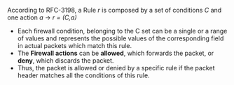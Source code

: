 
According to RFC-3198, a Rule *r* is composed by a set of conditions *C* and one action *a*  -> *r = (C,a)* 

- Each firewall condition, belonging to the C set can be a single or a range of values and represents the possible values of the corresponding field in actual packets which match this rule.
- The **Firewall actions** can be **allowed**, which forwards the packet, or **deny**, which discards the packet.
- Thus, the packet is allowed or denied by a specific rule if the packet header matches all the conditions of this rule.
